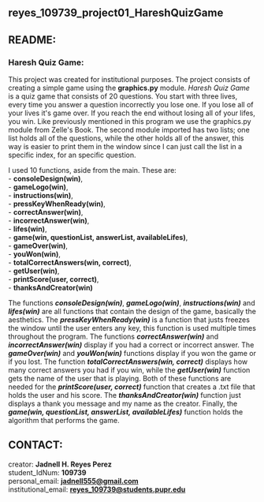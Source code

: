 ## reyes_109739_project01_HareshQuizGame

## README:

### Haresh Quiz Game:
    
This project was created for institutional purposes. The project consists of creating a simple game using the **graphics.py** module. _Haresh Quiz Game_ is a quiz game that consists of 20 questions. You start with three lives, every time you answer a question incorrectly you lose one. If you lose all of your lives it's game over. If you reach the end without losing all of your lifes, you win. Like previously mentioned in this program we use the graphics.py module from Zelle's Book. The second module imported has two lists; one list holds all of the questions, while the other holds all of the answer, this way is easier to print them in the window since I can just call the list in a specific index, for an specific question. 
    
I used 10 functions, aside from the main. These are:  
    - **consoleDesign(win)**,   
    - **gameLogo(win)**,    
    - **instructions(win)**,   
    - **pressKeyWhenReady(win)**,  
    - **correctAnswer(win)**,   
    - **incorrectAnswer(win)**,   
    - **lifes(win)**,   
    - **game(win, questionList, answerList, availableLifes)**,   
    - **gameOver(win)**,    
    - **youWon(win)**,  
    - **totalCorrectAnswers(win, correct)**,  
    - **getUser(win)**,  
    - **printScore(user, correct)**,  
    - **thanksAndCreator(win)**    
 
The functions _**consoleDesign(win)**_, _**gameLogo(win)**_, _**instructions(win)**_ and _**lifes(win)**_ are all functions that contain the design of the game, basically the aesthetics. The _**pressKeyWhenReady(win)**_ is a function that justs freezes the window until the user enters any key, this function is used multiple times throughout the program. The functions _**correctAnswer(win)**_ and _**incorrectAnswer(win)**_ display if you had a correct or incorrect answer. The _**gameOver(win)**_ and _**youWon(win)**_ functions display if you won the game or if you lost. The function _**totalCorrectAnswers(win, correct)**_ displays how many correct answers you had if you win, while the _**getUser(win)**_ function gets the name of the user that is playing. Both of these functions are needed for the _**printScore(user, correct)**_ function that creates a .txt file that holds the user and his score. The _**thanksAndCreator(win)**_ function just displays a thank you message and my name as the creator. Finally, the _**game(win, questionList, answerList, availableLifes)**_ function holds the algorithm that performs the game.

## CONTACT:

creator: **Jadnell H. Reyes Perez**  
student_IdNum: **109739**  
personal_email: **jadnell555@gmail.com**  
institutional_email: **reyes_109739@students.pupr.edu**  

